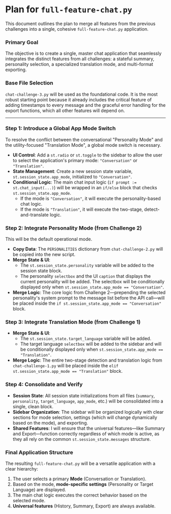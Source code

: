 # Plan for `full-feature-chat.py`

This document outlines the plan to merge all features from the previous challenges into a single, cohesive `full-feature-chat.py` application.

### Primary Goal

The objective is to create a single, master chat application that seamlessly integrates the distinct features from all challenges: a stateful summary, personality selection, a specialized translation mode, and multi-format exporting.

### Base File Selection

`chat-challenge-3.py` will be used as the foundational code. It is the most robust starting point because it already includes the critical feature of adding timestamps to every message and the graceful error handling for the export functions, which all other features will depend on.

---

### Step 1: Introduce a Global App Mode Switch

To resolve the conflict between the conversational "Personality Mode" and the utility-focused "Translation Mode", a global mode switch is necessary.

- **UI Control**: Add a `st.radio` or `st.toggle` to the sidebar to allow the user to select the application's primary mode: `"Conversation"` or `"Translation"`.
- **State Management**: Create a new session state variable, `st.session_state.app_mode`, initialized to `"Conversation"`.
- **Conditional Logic**: The main chat input logic (`if prompt := st.chat_input(...)`) will be wrapped in an `if/else` block that checks `st.session_state.app_mode`.
    - If the mode is `"Conversation"`, it will execute the personality-based chat logic.
    - If the mode is `"Translation"`, it will execute the two-stage, detect-and-translate logic.

### Step 2: Integrate Personality Mode (from Challenge 2)

This will be the default operational mode.

- **Copy Data**: The `PERSONALITIES` dictionary from `chat-challenge-2.py` will be copied into the new script.
- **Merge State & UI**: 
    - The `st.session_state.personality` variable will be added to the session state block.
    - The personality `selectbox` and the UI `caption` that displays the current personality will be added. The selectbox will be conditionally displayed only when `st.session_state.app_mode == "Conversation"`.
- **Merge Logic**: The core logic from Challenge 2—prepending the selected personality's system prompt to the message list before the API call—will be placed inside the `if st.session_state.app_mode == "Conversation"` block.

### Step 3: Integrate Translation Mode (from Challenge 1)

- **Merge State & UI**:
    - The `st.session_state.target_language` variable will be added.
    - The target language `selectbox` will be added to the sidebar and will be conditionally displayed only when `st.session_state.app_mode == "Translation"`.
- **Merge Logic**: The entire two-stage detection and translation logic from `chat-challenge-1.py` will be placed inside the `elif st.session_state.app_mode == "Translation"` block.

### Step 4: Consolidate and Verify

- **Session State**: All session state initializations from all files (`summary`, `personality`, `target_language`, `app_mode`, etc.) will be consolidated into a single, clean block.
- **Sidebar Organization**: The sidebar will be organized logically with clear sections for mode selection, settings (which will change dynamically based on the mode), and exporting.
- **Shared Features**: I will ensure that the universal features—like Summary and Export—function correctly regardless of which mode is active, as they all rely on the common `st.session_state.messages` structure.

### Final Application Structure

The resulting `full-feature-chat.py` will be a versatile application with a clear hierarchy:

1.  The user selects a primary **Mode** (Conversation or Translation).
2.  Based on the mode, **mode-specific settings** (Personality or Target Language) are displayed.
3.  The main chat logic executes the correct behavior based on the selected mode.
4.  **Universal features** (History, Summary, Export) are always available.
